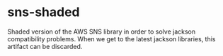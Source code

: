 # sns-shaded
Shaded version of the AWS SNS library in order to solve jackson compatibility problems. When we get to the latest jackson libraries, this artifact can be discarded.
